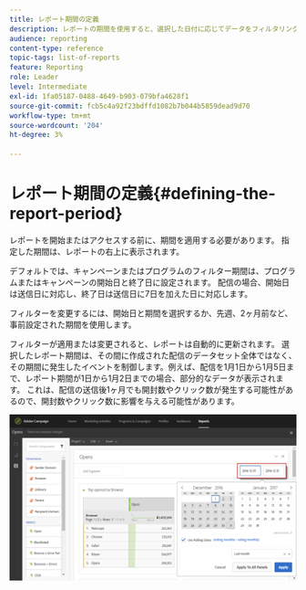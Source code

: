 ```yaml
---
title: レポート期間の定義
description: レポートの期間を使用すると、選択した日付に応じてデータをフィルタリングできます。
audience: reporting
content-type: reference
topic-tags: list-of-reports
feature: Reporting
role: Leader
level: Intermediate
exl-id: 1fa05187-0488-4649-b903-079bfa4628f1
source-git-commit: fcb5c4a92f23bdffd1082b7b044b5859dead9d70
workflow-type: tm+mt
source-wordcount: '204'
ht-degree: 3%

---
```


# レポート期間の定義{#defining-the-report-period}

レポートを開始またはアクセスする前に、期間を適用する必要があります。 指定した期間は、レポートの右上に表示されます。

デフォルトでは、キャンペーンまたはプログラムのフィルター期間は、プログラムまたはキャンペーンの開始日と終了日に設定されます。 配信の場合、開始日は送信日に対応し、終了日は送信日に7日を加えた日に対応します。

フィルターを変更するには、開始日と期間を選択するか、先週、2ヶ月前など、事前設定された期間を使用します。

フィルターが適用または変更されると、レポートは自動的に更新されます。 選択したレポート期間は、その間に作成された配信のデータセット全体ではなく、その期間に発生したイベントを制御します。例えば、配信を1月1日から1月5日まで、レポート期間が1日から1月2日までの場合、部分的なデータが表示されます。 これは、配信の送信後1ヶ月でも開封数やクリック数が発生する可能性があるので、開封数やクリック数に影響を与える可能性があります。

![](assets/campaign_reports_5.png)
